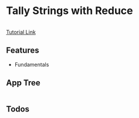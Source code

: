 # Tally Strings with Reduce

<img src="" />

[Tutorial Link]()

## Features

- Fundamentals

## App Tree

```bash

```

## Todos